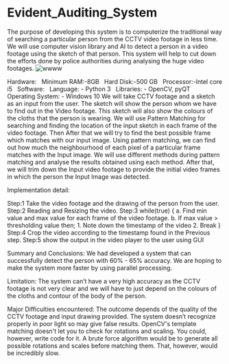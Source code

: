# Evident_Auditing_System
The purpose of developing this system is to computerize the traditional way of searching a particular person from the CCTV video footage in less time. 
We will use computer vision library and AI to detect a person in a video footage using the sketch of that person. 
This system will help to cut down the efforts done by police authorities during analysing the huge video footages. 
![wwww](https://user-images.githubusercontent.com/73888467/191596541-8960927d-7cf0-43e4-818d-53853fee399b.png)


Hardware:
 
Minimum RAM:-8GB
 
Hard Disk:-500 GB
 
Processor:-Intel core i5
 
Software:
 
Language: - Python 3
 
Libraries: - OpenCV, pyQT
 
Operating System: - Windows 10
We will take CCTV footage and a sketch as an input from the user. The sketch will show the person whom we have to find out in the Video footage. This sketch will also show the colours of the cloths that the person is wearing.
We will use Pattern Matching for searching and finding the location of the input sketch in each frame of the video footage. Then After that we will try to find the best possible frame which matches with our input image.
Using pattern matching, we can find out how much the neighbourhood of each pixel of a particular frame matches with the Input image.
We will use different methods during pattern matching and analyse the results obtained using each method.
After that, we will trim down the Input video footage to provide the initial video frames in which the person the Input Image was detected. 

Implementation detail:

Step:1 Take the video footage and the drawing of the person from
            the user. 
Step:2 Reading and Resizing the video.
Step:3 while(true) {
a. Find min value and max value for each frame of the video footage.
b. If max value > thresholding value then;
	1.  Note down the timestamp of the video
	2.  Break
}
Step:4 Crop the video according to the timestamp found in the
           Previous step.
Step:5 show the output in the video player to the user using GUI

Summary and Conclusions:
We had developed a system that can successfully detect the person with 60% - 65% accuracy.
We are hoping to make the system more faster by using parallel processing.

Limitation:
     	The system can’t have a very high accuracy as the CCTV footage is not very clear and we will have to just depend on the colours of the cloths and 	contour of the body of the person.
 
Major Difficulties encountered:
The outcome depends of the quality of the CCTV footage and input drawing provided. 
The system doesn’t recognize properly in poor light so may give false results.
OpenCV's template matching doesn't let you to check for rotations and scaling. You could, however, write code for it. A brute force algorithm would be to generate all possible rotations and scales before matching them. That, however, would be incredibly slow. 




